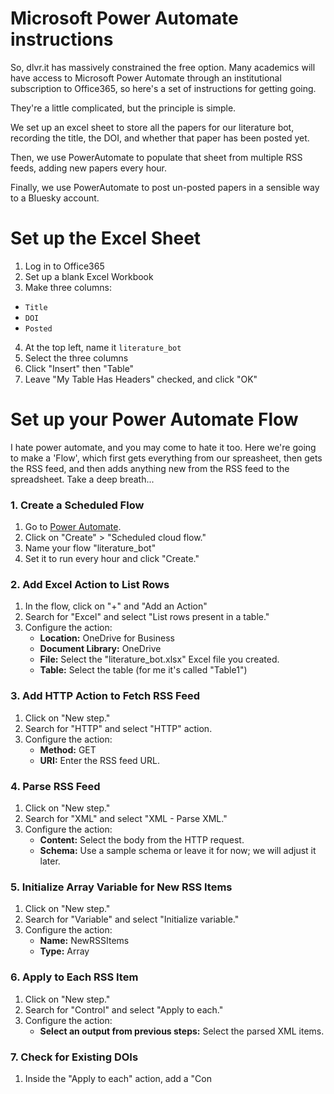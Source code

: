 # Microsoft Power Automate instructions

So, dlvr.it has massively constrained the free option. Many academics will have access to Microsoft Power Automate through an institutional subscription to Office365, so here's a set of instructions for getting going.

They're a little complicated, but the principle is simple. 

We set up an excel sheet to store all the papers for our literature bot, recording the title, the DOI, and whether that paper has been posted yet.

Then, we use PowerAutomate to populate that sheet from multiple RSS feeds, adding new papers every hour.

Finally, we use PowerAutomate to post un-posted papers in a sensible way to a Bluesky account.

# Set up the Excel Sheet

1. Log in to Office365
2. Set up a blank Excel Workbook
3. Make three columns:
  * `Title`
  * `DOI`
  * `Posted`
4. At the top left, name it `literature_bot`
5. Select the three columns
6. Click "Insert" then "Table"
7. Leave "My Table Has Headers" checked, and click "OK"

# Set up your Power Automate Flow

I hate power automate, and you may come to hate it too. Here we're going to make a 'Flow', which first gets everything from our spreasheet, then gets the RSS feed, and then adds anything new from the RSS feed to the spreadsheet. Take a deep breath...

### 1. Create a Scheduled Flow
1. Go to [Power Automate](https://flow.microsoft.com).
2. Click on "Create" > "Scheduled cloud flow."
3. Name your flow "literature_bot"
4. Set it to run every hour and click "Create."

### 2. Add Excel Action to List Rows
1. In the flow, click on "+" and "Add an Action"
2. Search for "Excel" and select "List rows present in a table."
3. Configure the action:
   - **Location:** OneDrive for Business
   - **Document Library:** OneDrive
   - **File:** Select the "literature_bot.xlsx" Excel file you created.
   - **Table:** Select the table (for me it's called "Table1")

### 3. Add HTTP Action to Fetch RSS Feed
1. Click on "New step."
2. Search for "HTTP" and select "HTTP" action.
3. Configure the action:
   - **Method:** GET
   - **URI:** Enter the RSS feed URL.

### 4. Parse RSS Feed
1. Click on "New step."
2. Search for "XML" and select "XML - Parse XML."
3. Configure the action:
   - **Content:** Select the body from the HTTP request.
   - **Schema:** Use a sample schema or leave it for now; we will adjust it later.

### 5. Initialize Array Variable for New RSS Items
1. Click on "New step."
2. Search for "Variable" and select "Initialize variable."
3. Configure the action:
   - **Name:** NewRSSItems
   - **Type:** Array

### 6. Apply to Each RSS Item
1. Click on "New step."
2. Search for "Control" and select "Apply to each."
3. Configure the action:
   - **Select an output from previous steps:** Select the parsed XML items.

### 7. Check for Existing DOIs
1. Inside the "Apply to each" action, add a "Con

